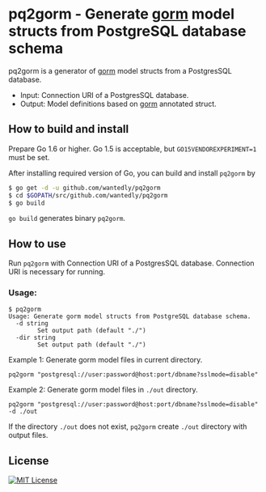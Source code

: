 # pq2gorm - Generate [gorm](https://github.com/jinzhu/gorm) model structs from PostgreSQL database schema

pq2gorm is a generator of [gorm](https://github.com/jinzhu/gorm) model structs from a PostgresSQL database.

* Input: Connection URI of a PostgresSQL database.
* Output: Model definitions based on [gorm](https://github.com/jinzhu/gorm) annotated struct.

## How to build and install

Prepare Go 1.6 or higher.
Go 1.5 is acceptable, but `GO15VENDOREXPERIMENT=1` must be set.

After installing required version of Go, you can build and install `pq2gorm` by

```bash
$ go get -d -u github.com/wantedly/pq2gorm
$ cd $GOPATH/src/github.com/wantedly/pq2gorm
$ go build
```

`go build` generates binary `pq2gorm`.

## How to use
Run `pq2gorm` with Connection URI of a PostgresSQL database.
Connection URI is necessary for running.

### Usage:
```
$ pq2gorm                                                                                                                                   
Usage: Generate gorm model structs from PostgreSQL database schema.
  -d string
    	Set output path (default "./")
  -dir string
    	Set output path (default "./")
```

Example 1: Generate gorm model files in current directory.
```
pq2gorm "postgresql://user:password@host:port/dbname?sslmode=disable"
```

Example 2: Generate gorm model files in `./out` directory.
```
pq2gorm "postgresql://user:password@host:port/dbname?sslmode=disable" -d ./out
```

If the directory `./out` does not exist, `pq2gorm` create `./out` directory with output files.


## License
[![MIT License](http://img.shields.io/badge/license-MIT-blue.svg?style=flat)](LICENSE)